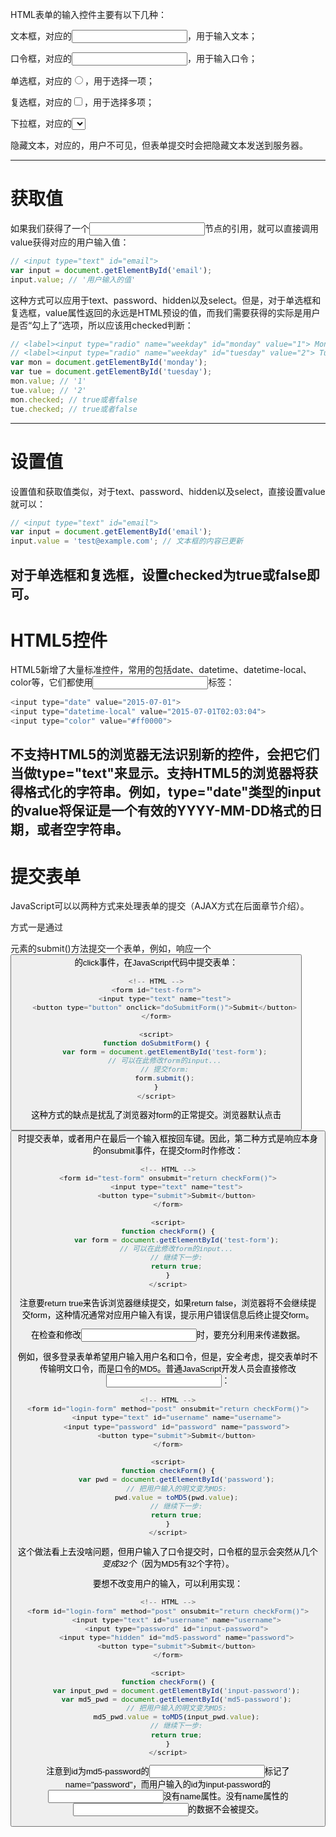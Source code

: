 HTML表单的输入控件主要有以下几种：

文本框，对应的<input type="text">，用于输入文本；

口令框，对应的<input type="password">，用于输入口令；

单选框，对应的<input type="radio">，用于选择一项；

复选框，对应的<input type="checkbox">，用于选择多项；

下拉框，对应的<select>，用于选择一项；

隐藏文本，对应的<input type="hidden">，用户不可见，但表单提交时会把隐藏文本发送到服务器。

---
# 获取值
如果我们获得了一个<input>节点的引用，就可以直接调用value获得对应的用户输入值：

```js
// <input type="text" id="email">
var input = document.getElementById('email');
input.value; // '用户输入的值'
```

这种方式可以应用于text、password、hidden以及select。但是，对于单选框和复选框，value属性返回的永远是HTML预设的值，而我们需要获得的实际是用户是否“勾上了”选项，所以应该用checked判断：

```js
// <label><input type="radio" name="weekday" id="monday" value="1"> Monday</label>
// <label><input type="radio" name="weekday" id="tuesday" value="2"> Tuesday</label>
var mon = document.getElementById('monday');
var tue = document.getElementById('tuesday');
mon.value; // '1'
tue.value; // '2'
mon.checked; // true或者false
tue.checked; // true或者false
```

---
# 设置值
设置值和获取值类似，对于text、password、hidden以及select，直接设置value就可以：

```js
// <input type="text" id="email">
var input = document.getElementById('email');
input.value = 'test@example.com'; // 文本框的内容已更新
```

对于单选框和复选框，设置checked为true或false即可。
---
# HTML5控件
HTML5新增了大量标准控件，常用的包括date、datetime、datetime-local、color等，它们都使用<input>标签：

```js
<input type="date" value="2015-07-01">
<input type="datetime-local" value="2015-07-01T02:03:04">
<input type="color" value="#ff0000">
```

不支持HTML5的浏览器无法识别新的控件，会把它们当做type="text"来显示。支持HTML5的浏览器将获得格式化的字符串。例如，type="date"类型的input的value将保证是一个有效的YYYY-MM-DD格式的日期，或者空字符串。
---
# 提交表单
JavaScript可以以两种方式来处理表单的提交（AJAX方式在后面章节介绍）。

方式一是通过<form>元素的submit()方法提交一个表单，例如，响应一个<button>的click事件，在JavaScript代码中提交表单：

```js
<!-- HTML -->
<form id="test-form">
    <input type="text" name="test">
    <button type="button" onclick="doSubmitForm()">Submit</button>
</form>

<script>
function doSubmitForm() {
    var form = document.getElementById('test-form');
    // 可以在此修改form的input...
    // 提交form:
    form.submit();
}
</script>
```

这种方式的缺点是扰乱了浏览器对form的正常提交。浏览器默认点击<button type="submit">时提交表单，或者用户在最后一个输入框按回车键。因此，第二种方式是响应<form>本身的onsubmit事件，在提交form时作修改：

```js
<!-- HTML -->
<form id="test-form" onsubmit="return checkForm()">
    <input type="text" name="test">
    <button type="submit">Submit</button>
</form>

<script>
function checkForm() {
    var form = document.getElementById('test-form');
    // 可以在此修改form的input...
    // 继续下一步:
    return true;
}
</script>
```

注意要return true来告诉浏览器继续提交，如果return false，浏览器将不会继续提交form，这种情况通常对应用户输入有误，提示用户错误信息后终止提交form。

在检查和修改<input>时，要充分利用<input type="hidden">来传递数据。

例如，很多登录表单希望用户输入用户名和口令，但是，安全考虑，提交表单时不传输明文口令，而是口令的MD5。普通JavaScript开发人员会直接修改<input>：

```js
<!-- HTML -->
<form id="login-form" method="post" onsubmit="return checkForm()">
    <input type="text" id="username" name="username">
    <input type="password" id="password" name="password">
    <button type="submit">Submit</button>
</form>

<script>
function checkForm() {
    var pwd = document.getElementById('password');
    // 把用户输入的明文变为MD5:
    pwd.value = toMD5(pwd.value);
    // 继续下一步:
    return true;
}
</script>
```

这个做法看上去没啥问题，但用户输入了口令提交时，口令框的显示会突然从几个*变成32个*（因为MD5有32个字符）。

要想不改变用户的输入，可以利用<input type="hidden">实现：

```js
<!-- HTML -->
<form id="login-form" method="post" onsubmit="return checkForm()">
    <input type="text" id="username" name="username">
    <input type="password" id="input-password">
    <input type="hidden" id="md5-password" name="password">
    <button type="submit">Submit</button>
</form>

<script>
function checkForm() {
    var input_pwd = document.getElementById('input-password');
    var md5_pwd = document.getElementById('md5-password');
    // 把用户输入的明文变为MD5:
    md5_pwd.value = toMD5(input_pwd.value);
    // 继续下一步:
    return true;
}
</script>
```

注意到id为md5-password的<input>标记了name="password"，而用户输入的id为input-password的<input>没有name属性。没有name属性的<input>的数据不会被提交。





